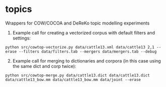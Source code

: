 # topics
Wrappers for COW/COCOA and DeReKo topic modelling experiments

1. Example call for creating a vectorized corpus with default filters and settings:

```
python src/cowtop-vectorize.py data/cattle13.xml data/cattle13 2,1 --erase --filters data/filters.tab --mergers data/mergers.tab --debug
```

2. Example call for merging to dictionaries and corpora (in this case using the same dict and corp twice):

```
python src/cowtop-merge.py data/cattle13.dict data/cattle13.dict data/cattle13_bow.mm data/cattle13_bow.mm data/joint --erase
```
